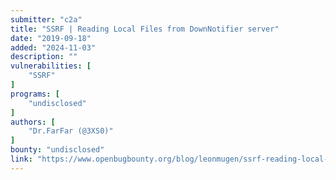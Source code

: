 ```yaml
---
submitter: "c2a"
title: "SSRF | Reading Local Files from DownNotifier server"
date: "2019-09-18"
added: "2024-11-03"
description: ""
vulnerabilities: [
    "SSRF"
]
programs: [
    "undisclosed"
]
authors: [
    "Dr.FarFar (@3XS0)"
]
bounty: "undisclosed"
link: "https://www.openbugbounty.org/blog/leonmugen/ssrf-reading-local-files-from-downnotifier-server/"
---
```




